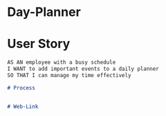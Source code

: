 # Day-Planner

# User Story

```md
AS AN employee with a busy schedule
I WANT to add important events to a daily planner
SO THAT I can manage my time effectively

# Process


# Web-Link
